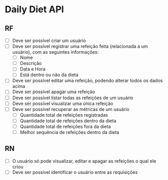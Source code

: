 # Daily Diet API

## RF

- [ ] Deve ser possível criar um usuário
- [ ] Deve ser possível registrar uma refeição feita (relacionada a um usuário), com as seguintes informações:
    - [ ] Nome
    - [ ] Descrição
    - [ ] Data e Hora
    - [ ] Está dentro ou não da dieta
- [ ] Deve ser possível editar uma refeição, podendo alterar todos os dados acima
- [ ] Deve ser possível apagar uma refeição
- [ ] Deve ser possível listar todas as refeições de um usuário
- [ ] Deve ser possível visualizar uma única refeição
- [ ] Deve ser possível recuperar as métricas de um usuário
    - [ ] Quantidade total de refeições registradas
    - [ ] Quantidade total de refeições dentro da dieta
    - [ ] Quantidade total de refeições fora da dieta
    - [ ] Melhor sequência de refeições dentro da dieta

## RN

- [ ] O usuário só pode visualizar, editar e apagar as refeições o qual ele criou
- [ ] Deve ser possível identificar o usuário entre as requisições